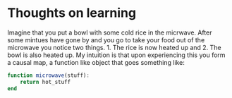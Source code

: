 # Thoughts on learning

Imagine that you put a bowl with some cold rice in the micrwave. After some mintues have gone by and you go to take your food out of the microwave you notice two things. 1. The rice is now heated up and 2. The bowl is also heated up. My intuition is that upon experiencing this you form a causal map, a function like object that goes something like: 

```julia
function microwave(stuff): 
    return hot_stuff
end
```
